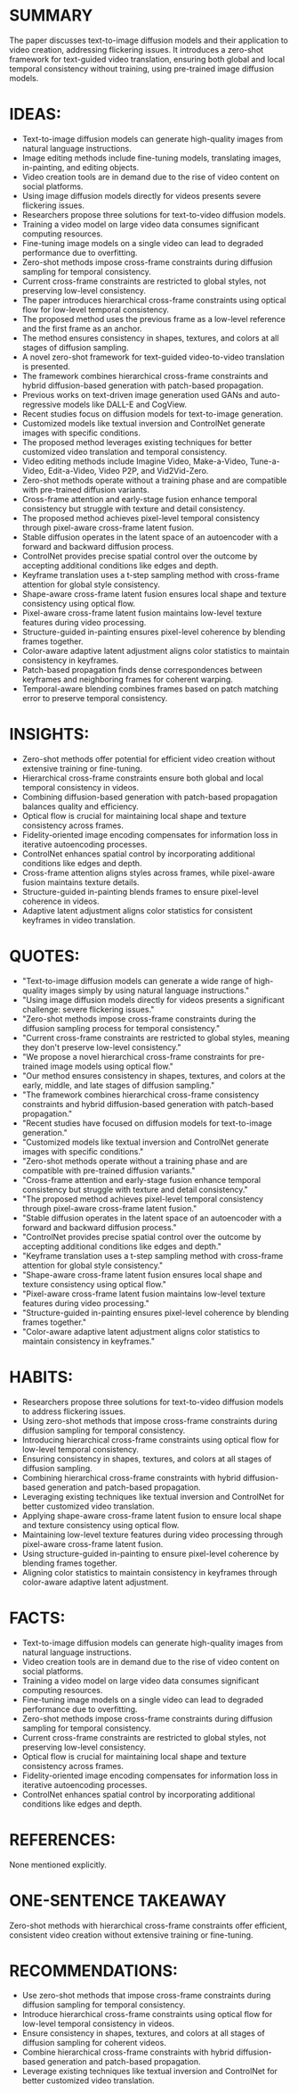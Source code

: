 # SUMMARY
The paper discusses text-to-image diffusion models and their application to video creation, addressing flickering issues. It introduces a zero-shot framework for text-guided video translation, ensuring both global and local temporal consistency without training, using pre-trained image diffusion models.

# IDEAS:
- Text-to-image diffusion models can generate high-quality images from natural language instructions.
- Image editing methods include fine-tuning models, translating images, in-painting, and editing objects.
- Video creation tools are in demand due to the rise of video content on social platforms.
- Using image diffusion models directly for videos presents severe flickering issues.
- Researchers propose three solutions for text-to-video diffusion models.
- Training a video model on large video data consumes significant computing resources.
- Fine-tuning image models on a single video can lead to degraded performance due to overfitting.
- Zero-shot methods impose cross-frame constraints during diffusion sampling for temporal consistency.
- Current cross-frame constraints are restricted to global styles, not preserving low-level consistency.
- The paper introduces hierarchical cross-frame constraints using optical flow for low-level temporal consistency.
- The proposed method uses the previous frame as a low-level reference and the first frame as an anchor.
- The method ensures consistency in shapes, textures, and colors at all stages of diffusion sampling.
- A novel zero-shot framework for text-guided video-to-video translation is presented.
- The framework combines hierarchical cross-frame constraints and hybrid diffusion-based generation with patch-based propagation.
- Previous works on text-driven image generation used GANs and auto-regressive models like DALL-E and CogView.
- Recent studies focus on diffusion models for text-to-image generation.
- Customized models like textual inversion and ControlNet generate images with specific conditions.
- The proposed method leverages existing techniques for better customized video translation and temporal consistency.
- Video editing methods include Imagine Video, Make-a-Video, Tune-a-Video, Edit-a-Video, Video P2P, and Vid2Vid-Zero.
- Zero-shot methods operate without a training phase and are compatible with pre-trained diffusion variants.
- Cross-frame attention and early-stage fusion enhance temporal consistency but struggle with texture and detail consistency.
- The proposed method achieves pixel-level temporal consistency through pixel-aware cross-frame latent fusion.
- Stable diffusion operates in the latent space of an autoencoder with a forward and backward diffusion process.
- ControlNet provides precise spatial control over the outcome by accepting additional conditions like edges and depth.
- Keyframe translation uses a t-step sampling method with cross-frame attention for global style consistency.
- Shape-aware cross-frame latent fusion ensures local shape and texture consistency using optical flow.
- Pixel-aware cross-frame latent fusion maintains low-level texture features during video processing.
- Structure-guided in-painting ensures pixel-level coherence by blending frames together.
- Color-aware adaptive latent adjustment aligns color statistics to maintain consistency in keyframes.
- Patch-based propagation finds dense correspondences between keyframes and neighboring frames for coherent warping.
- Temporal-aware blending combines frames based on patch matching error to preserve temporal consistency.

# INSIGHTS:
- Zero-shot methods offer potential for efficient video creation without extensive training or fine-tuning.
- Hierarchical cross-frame constraints ensure both global and local temporal consistency in videos.
- Combining diffusion-based generation with patch-based propagation balances quality and efficiency.
- Optical flow is crucial for maintaining local shape and texture consistency across frames.
- Fidelity-oriented image encoding compensates for information loss in iterative autoencoding processes.
- ControlNet enhances spatial control by incorporating additional conditions like edges and depth.
- Cross-frame attention aligns styles across frames, while pixel-aware fusion maintains texture details.
- Structure-guided in-painting blends frames to ensure pixel-level coherence in videos.
- Adaptive latent adjustment aligns color statistics for consistent keyframes in video translation.

# QUOTES:
- "Text-to-image diffusion models can generate a wide range of high-quality images simply by using natural language instructions."
- "Using image diffusion models directly for videos presents a significant challenge: severe flickering issues."
- "Zero-shot methods impose cross-frame constraints during the diffusion sampling process for temporal consistency."
- "Current cross-frame constraints are restricted to global styles, meaning they don't preserve low-level consistency."
- "We propose a novel hierarchical cross-frame constraints for pre-trained image models using optical flow."
- "Our method ensures consistency in shapes, textures, and colors at the early, middle, and late stages of diffusion sampling."
- "The framework combines hierarchical cross-frame consistency constraints and hybrid diffusion-based generation with patch-based propagation."
- "Recent studies have focused on diffusion models for text-to-image generation."
- "Customized models like textual inversion and ControlNet generate images with specific conditions."
- "Zero-shot methods operate without a training phase and are compatible with pre-trained diffusion variants."
- "Cross-frame attention and early-stage fusion enhance temporal consistency but struggle with texture and detail consistency."
- "The proposed method achieves pixel-level temporal consistency through pixel-aware cross-frame latent fusion."
- "Stable diffusion operates in the latent space of an autoencoder with a forward and backward diffusion process."
- "ControlNet provides precise spatial control over the outcome by accepting additional conditions like edges and depth."
- "Keyframe translation uses a t-step sampling method with cross-frame attention for global style consistency."
- "Shape-aware cross-frame latent fusion ensures local shape and texture consistency using optical flow."
- "Pixel-aware cross-frame latent fusion maintains low-level texture features during video processing."
- "Structure-guided in-painting ensures pixel-level coherence by blending frames together."
- "Color-aware adaptive latent adjustment aligns color statistics to maintain consistency in keyframes."

# HABITS:
- Researchers propose three solutions for text-to-video diffusion models to address flickering issues.
- Using zero-shot methods that impose cross-frame constraints during diffusion sampling for temporal consistency.
- Introducing hierarchical cross-frame constraints using optical flow for low-level temporal consistency.
- Ensuring consistency in shapes, textures, and colors at all stages of diffusion sampling.
- Combining hierarchical cross-frame constraints with hybrid diffusion-based generation and patch-based propagation.
- Leveraging existing techniques like textual inversion and ControlNet for better customized video translation.
- Applying shape-aware cross-frame latent fusion to ensure local shape and texture consistency using optical flow.
- Maintaining low-level texture features during video processing through pixel-aware cross-frame latent fusion.
- Using structure-guided in-painting to ensure pixel-level coherence by blending frames together.
- Aligning color statistics to maintain consistency in keyframes through color-aware adaptive latent adjustment.

# FACTS:
- Text-to-image diffusion models can generate high-quality images from natural language instructions.
- Video creation tools are in demand due to the rise of video content on social platforms.
- Training a video model on large video data consumes significant computing resources.
- Fine-tuning image models on a single video can lead to degraded performance due to overfitting.
- Zero-shot methods impose cross-frame constraints during diffusion sampling for temporal consistency.
- Current cross-frame constraints are restricted to global styles, not preserving low-level consistency.
- Optical flow is crucial for maintaining local shape and texture consistency across frames.
- Fidelity-oriented image encoding compensates for information loss in iterative autoencoding processes.
- ControlNet enhances spatial control by incorporating additional conditions like edges and depth.

# REFERENCES:
None mentioned explicitly.

# ONE-SENTENCE TAKEAWAY
Zero-shot methods with hierarchical cross-frame constraints offer efficient, consistent video creation without extensive training or fine-tuning.

# RECOMMENDATIONS:
- Use zero-shot methods that impose cross-frame constraints during diffusion sampling for temporal consistency.
- Introduce hierarchical cross-frame constraints using optical flow for low-level temporal consistency in videos.
- Ensure consistency in shapes, textures, and colors at all stages of diffusion sampling for coherent videos.
- Combine hierarchical cross-frame constraints with hybrid diffusion-based generation and patch-based propagation.
- Leverage existing techniques like textual inversion and ControlNet for better customized video translation.